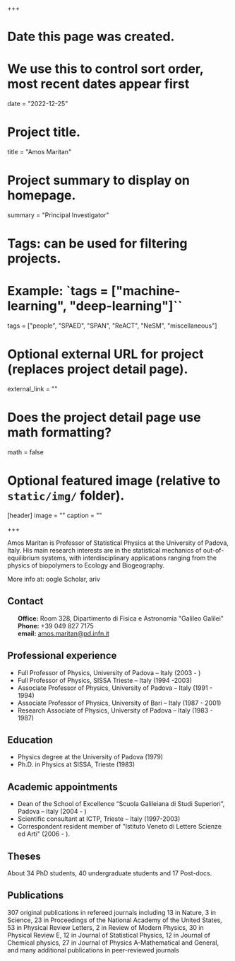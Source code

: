 +++
# Date this page was created.
# We use this to control sort order, most recent dates appear first
date = "2022-12-25"

# Project title.
title = "Amos Maritan"

# Project summary to display on homepage.
summary = "Principal Investigator"

# Tags: can be used for filtering projects.
# Example: `tags = ["machine-learning", "deep-learning"]``
tags = ["people", "SPAED", "SPAN", "ReACT", "NeSM", "miscellaneous"]

# Optional external URL for project (replaces project detail page).
external_link = ""

# Does the project detail page use math formatting?
math = false

# Optional featured image (relative to `static/img/` folder).
[header]
image = ""
caption = ""

+++

Amos Maritan is Professor of Statistical Physics at the University of Padova, Italy. His main research interests are in the statistical mechanics of out-of-equilibrium systems, with interdisciplinary applications ranging from the physics of biopolymers to Ecology and Biogeography.

More info at: <a href="http://scholar.google.com/citations?user=4mwFUXwAAAAJ&hl=en&oi=sra"><i class="ai ai-google-scholar"></i></a>oogle Scholar, ar<a href="http://arxiv.org/find/q-bio/1/au:+Maritan_A/0/1/0/all/0/1"><i class="ai ai-arxiv"></i></a>iv


## Contact
<ul style="list-style-type:none">
  <li><b>Office:</b> Room 328, Dipartimento di Fisica e Astronomia "Galileo Galilei"</li>
  <li><b>Phone:</b> +39 049 827 7175</li>
  <li><b>email:</b> <a href="mailto:amos.maritan@pd.infn.it">amos.maritan@pd.infn.it</a></li>
</ul>  


## Professional experience
* Full Professor of Physics, University of Padova – Italy (2003 - )
* Full Professor of Physics, SISSA Trieste – Italy (1994 -2003)
* Associate Professor of Physics, University of Padova – Italy (1991 - 1994)
* Associate Professor of Physics, University of Bari – Italy (1987 - 2001)
* Research Associate of Physics, University of Padova – Italy (1983 - 1987)

## Education
* Physics degree at the University of Padova (1979)
* Ph.D. in Physics at SISSA, Trieste (1983)

## Academic appointments
* Dean of the School of Excellence “Scuola Galileiana di Studi Superiori”, Padova – Italy (2004 - )
* Scientific consultant at ICTP, Trieste – Italy (1997-2003)
* Correspondent resident member of "Istituto Veneto di Lettere Scienze ed Arti" (2006 - ).

## Theses
About 34 PhD students, 40 undergraduate students and 17 Post-docs.

## Publications
307 original publications in refereed journals including 13 in Nature, 3 in Science, 23 in Proceedings of the National Academy of the United States, 53 in Physical Review Letters, 2 in Review of Modern Physics, 30 in Physical Review E, 12 in Journal of Statistical Physics, 12 in Journal of Chemical physics, 27 in Journal of Physics A-Mathematical and General, and many additional publications in peer-reviewed journals
